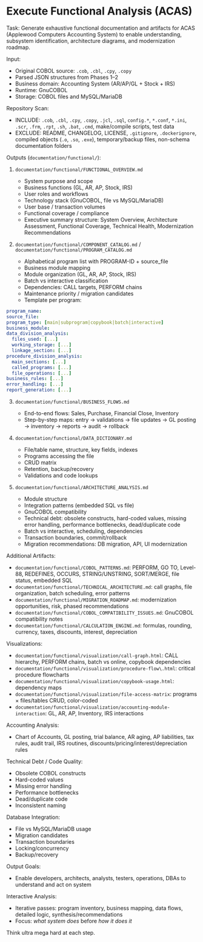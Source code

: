 # Execute Functional Analysis (ACAS)

Task: Generate exhaustive functional documentation and artifacts for ACAS (Applewood Computers Accounting System) to enable understanding, subsystem identification, architecture diagrams, and modernization roadmap.

Input:
- Original COBOL source: `.cob`, `.cbl`, `.cpy`, `.copy`
- Parsed JSON structures from Phases 1–2
- Business domain: Accounting System (AR/AP/GL + Stock + IRS)
- Runtime: GnuCOBOL
- Storage: COBOL files and MySQL/MariaDB

Repository Scan:
- INCLUDE: `.cob`, `.cbl`, `.cpy`, `.copy`, `.jcl`, `.sql`, `config.*`, `*.conf`, `*.ini`, `.scr`, `.frm`, `.rpt`, `.sh`, `.bat`, `.cmd`, make/compile scripts, test data
- EXCLUDE: README, CHANGELOG, LICENSE, `.gitignore`, `.dockerignore`, compiled objects (`.o`, `.so`, `.exe`), temporary/backup files, non-schema documentation folders

Outputs (`documentation/functional/`):

1. `documentation/functional/FUNCTIONAL_OVERVIEW.md`
   - System purpose and scope
   - Business functions (GL, AR, AP, Stock, IRS)
   - User roles and workflows
   - Technology stack (GnuCOBOL, file vs MySQL/MariaDB)
   - User base / transaction volumes
   - Functional coverage / compliance
   - Executive summary structure: System Overview, Architecture Assessment, Functional Coverage, Technical Health, Modernization Recommendations

2. `documentation/functional/COMPONENT_CATALOG.md` / `documentation/functional/PROGRAM_CATALOG.md`
   - Alphabetical program list with PROGRAM-ID + source_file
   - Business module mapping
   - Module organization (GL, AR, AP, Stock, IRS)
   - Batch vs interactive classification
   - Dependencies: CALL targets, PERFORM chains
   - Maintenance priority / migration candidates
   - Template per program:
```yaml
program_name:
source_file:
program_type: [main|subprogram|copybook|batch|interactive]
business_module:
data_division_analysis:
  files_used: [...]
  working_storage: [...]
  linkage_section: [...]
procedure_division_analysis:
  main_sections: [...]
  called_programs: [...]
  file_operations: [...]
business_rules: [...]
error_handling: [...]
report_generation: [...]
```

3. `documentation/functional/BUSINESS_FLOWS.md`

   * End-to-end flows: Sales, Purchase, Financial Close, Inventory
   * Step-by-step maps: entry → validations → file updates → GL posting → inventory → reports → audit → rollback

4. `documentation/functional/DATA_DICTIONARY.md`

   * File/table name, structure, key fields, indexes
   * Programs accessing the file
   * CRUD matrix
   * Retention, backup/recovery
   * Validations and code lookups

5. `documentation/functional/ARCHITECTURE_ANALYSIS.md`

   * Module structure
   * Integration patterns (embedded SQL vs file)
   * GnuCOBOL compatibility
   * Technical debt: obsolete constructs, hard-coded values, missing error handling, performance bottlenecks, dead/duplicate code
   * Batch vs interactive, scheduling, dependencies
   * Transaction boundaries, commit/rollback
   * Migration recommendations: DB migration, API, UI modernization

Additional Artifacts:

* `documentation/functional/COBOL_PATTERNS.md`: PERFORM, GO TO, Level-88, REDEFINES, OCCURS, STRING/UNSTRING, SORT/MERGE, file status, embedded SQL
* `documentation/functional/TECHNICAL_ARCHITECTURE.md`: call graphs, file organization, batch scheduling, error patterns
* `documentation/functional/MIGRATION_ROADMAP.md`: modernization opportunities, risk, phased recommendations
* `documentation/functional/COBOL_COMPATIBILITY_ISSUES.md`: GnuCOBOL compatibility notes
* `documentation/functional/CALCULATION_ENGINE.md`: formulas, rounding, currency, taxes, discounts, interest, depreciation

Visualizations:

* `documentation/functional/visualization/call-graph.html`: CALL hierarchy, PERFORM chains, batch vs online, copybook dependencies
* `documentation/functional/visualization/procedure-flow\.html`: critical procedure flowcharts
* `documentation/functional/visualization/copybook-usage.html`: dependency maps
* `documentation/functional/visualization/file-access-matrix`: programs × files/tables CRUD, color-coded
* `documentation/functional/visualization/accounting-module-interaction`: GL, AR, AP, Inventory, IRS interactions

Accounting Analysis:

* Chart of Accounts, GL posting, trial balance, AR aging, AP liabilities, tax rules, audit trail, IRS routines, discounts/pricing/interest/depreciation rules

Technical Debt / Code Quality:

* Obsolete COBOL constructs
* Hard-coded values
* Missing error handling
* Performance bottlenecks
* Dead/duplicate code
* Inconsistent naming

Database Integration:

* File vs MySQL/MariaDB usage
* Migration candidates
* Transaction boundaries
* Locking/concurrency
* Backup/recovery

Output Goals:

* Enable developers, architects, analysts, testers, operations, DBAs to understand and act on system

Interactive Analysis:

* Iterative passes: program inventory, business mapping, data flows, detailed logic, synthesis/recommendations
* Focus: *what system does* before *how it does it*

Think ultra mega hard at each step.